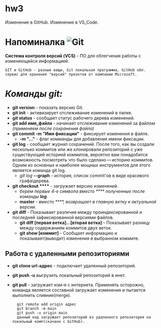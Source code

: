 # hw3

Изменение в GitHub.
Изменение в VS_Code.

# **Напоминалка** ![Git](Git-Logo.jpg)
**Система контроля версий (VCS)** - ПО для облегчения работы с изменяющейся информацией.

    GIT и GitHub - разные вещи, Git локальная программа, GitHub обл. сервис для хранения "версий" проэктов от компании Microsoft.


# _**Команды git:**_

* __git version__ - показать версию Git.
* __git init__ - активизирует отслеживание изменений в папке.
* __git status__ - сообщает статус рабочего дерева изменений.
* __git add имя_файла__ - начинает отслеживание изменений за файлом _(применяем после сохранения файла)_
* __git commit -m "Имя фиксации"__ - фиксирует изменения в файле.
     - **-m "..."** - флаг комманды для добавления имени фиксации.
* __git log__ - сообщает журнал сохранений. После того, как вы создали несколько коммитов или же клонировали репозиторий с уже существующей историей коммитов, вероятно вам понадобится возможность посмотреть что было сделано — историю коммитов. Одним из основных и наиболее мощных инструментов для этого является команда git log.
    * _git log_ __--graph__ - история, список commit'ов в виде красивого графа\дерева.
* __git checkout ****__ - загружает версию изменений. 
    * _берем первые 4-е символа вместо **** полученные после команды **log**_.
    * __master__ - _вместо ****, возвращает в главную ветку к актуальной версии._
* __git diff__ - Показывает различия между проиндексированной и последней зафиксированной версиями файлов.
    * __git diff [первая ветка]...[вторая ветка]__ - Показывает разницу между содержанием коммитов двух веток.
    * __git show [коммит]__ - Сообщает информацию и показывает(выводит) изменения в выбранном коммите.


## **Работа с удаленными репозиториями**

* __git clone url-адрес__ - подключает удаленный репозиторий.
* __git push -u__ выгрузить локальный репозиторий в инет.
* __git pull__ - загружает изм-я с интернета. Применять осторожно, команда является составной загружает изменения и пытается выполнить слияние(merge).
    
        git remote add origin адрес
        git branch -m main
        git push -u origin main
        данный код загружает репозиторий из удаленного репозитория на локальный комп(скачано с GitHub).
